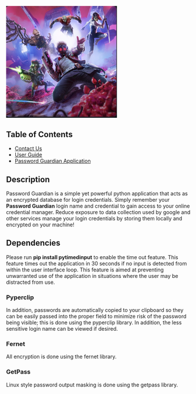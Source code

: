 
<img width="60%" height="30%" src="public/images/guardians.png"> 

## Table of Contents
   - [Contact Us](/pages/user_guide.html)
   - [User Guide](/pages/contact_us.html)
   - [Password Guardian Application](https://github.com/Guardians-of-the-Software-Galaxy/password-guardian)

## Description

Password Guardian is a simple yet powerful python application that acts as an encrypted database for login credentials. Simply remember your **Password Guardian** login name and credential to gain access to your online credential manager. Reduce exposure to data collection used by google and other services manage your login credentials by storing them locally and encrypted on your machine! 

## Dependencies

Please run **pip install pytimedinput** to enable the time out feature. This feature times out the application in 30 seconds if no input is detected from within the user interface loop. This feature is aimed at preventing unwarranted use of the application in situations where the user may be distracted from use.

### Pyperclip

In addition, passwords are automatically copied to your clipboard so they can be easily passed into the proper field to minimize risk of the password being visible; this is done using the pyperclip library. In addition, the less sensitive login name can be viewed if desired.

### Fernet

All encryption is done using the fernet library. 

### GetPass

Linux style password output masking is done using the getpass library.



